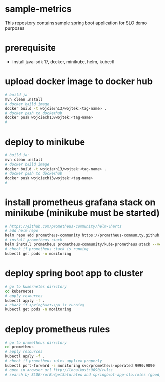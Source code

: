 # sample-metrics
This repository contains sample spring boot application for SLO demo purposes

# prerequisite
* install java-sdk 17, docker, minikube, helm, kubectl

# upload docker image to docker hub
```bash
# build jar
mvn clean install
# docker build image
docker build -t wojciech13/wojtek:<tag-name> .
# docker push to dockerhub
docker push wojciech13/wojtek:<tag-name>
# 
```

# deploy to minikube
```bash
# build jar
mvn clean install
# docker build image
docker build -t wojciech13/wojtek:<tag-name> .
# docker push to dockerhub
docker push wojciech13/wojtek:<tag-name>
# 
```

# install prometheus grafana stack on minikube (minikube must be started)
```bash
# https://github.com/prometheus-community/helm-charts
# add helm repo
helm repo add prometheus-community https://prometheus-community.github.io/helm-charts
# install prometheus stack
helm install prometheus prometheus-community/kube-prometheus-stack --version 45.7.1 --namespace monitoring --create-namespace
# check if prometheus stack is running
kubectl get pods -n monitoring
```

# deploy spring boot app to cluster
```bash
# go to kubernetes directory
cd kubernetes
# apply resources
kubectl apply -f .
# check if springboot-app is running
kubectl get pods -n monitoring
```

# deploy prometheus rules
```bash
# go to prometheus directory
cd prometheus
# apply resources
kubectl apply -f .
# check if prometheus rules applied properly
kubectl port-forward -n monitoring svc/prometheus-operated 9090:9090
# open in browser url http://localhost:9090/rules
# search by SLOErrorBudgetSaturated and springboot-app-slo.rules (good_request and total_requests)
```

